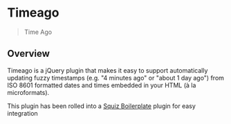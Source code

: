 # Timeago

[Squiz Boilerplate]: https://gitlab.squiz.net/boilerplate/squiz-boilerplate

> Time Ago

## Overview

Timeago is a jQuery plugin that makes it easy to support automatically updating fuzzy timestamps (e.g. "4 minutes ago" or "about 1 day ago") from ISO 8601 formatted dates and times embedded in your HTML (à la microformats).

This plugin has been rolled into a [Squiz Boilerplate]() plugin for easy integration